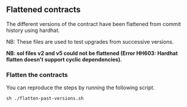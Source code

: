 ## Flattened contracts

The different versions of the contract have been flattened from commit history using hardhat. 

NB: These files are used to test upgrades from successive versions.

**NB: sol files v2 and v5 could not be flattened (Error HH603: Hardhat flatten doesn't support cyclic dependencies).**

### Flatten the contracts

You can reproduce the steps by running the following script.

```
sh ./flatten-past-versions.sh
```


